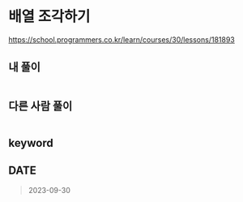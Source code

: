 # 배열 조각하기

https://school.programmers.co.kr/learn/courses/30/lessons/181893

## 내 풀이
```kt

```

## 다른 사람 풀이
```kt

```


## keyword


## DATE
> 2023-09-30 